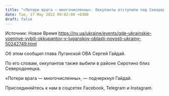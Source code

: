 ```yaml
---
title: "«Потери врага — многочисленны». Оккупанты отступили под Северодонецком и в Горской громаде — глава Луганской ОВА"
date: Tue, 17 May 2022 09:02:00 +0300
draft: false
---
```

Источник: Новое Время https://nv.ua/ukraine/events/gde-ukrainskie-voennye-vybili-okkupantov-v-luganskoy-oblasti-novosti-ukrainy-50242749.html


Об этом сообщил глава Луганской ОВА Сергей Гайдай.

По его словам, оккупантов также выбили в районе Сиротино близ Северодонецка.

«Потери врага — многочисленны», — подчеркнул Гайдай.

Присоединяйтесь к нам в соцсетях Facebook, Telegram и Instagram.
